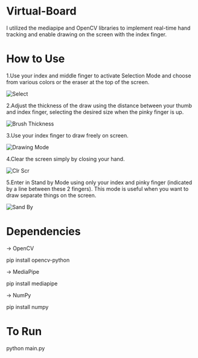 # Virtual-Board

I utilized the mediapipe and OpenCV libraries to implement real-time hand tracking and enable drawing on the screen with the index finger.

# How to Use

1.Use your index and middle finger to activate Selection Mode and choose from various colors or the eraser at the top of the screen.

![Select](https://github.com/anu-anas-21/Computer-Vision/assets/64194917/3a660001-19f2-4a6c-bab0-53bdc87da27d)

2.Adjust the thickness of the draw using the distance between your thumb and index finger, selecting the desired size when the pinky finger is up.

![Brush Thickness](https://github.com/anu-anas-21/Computer-Vision/assets/64194917/1b37b619-ef2b-40fd-b2b5-7e6ef0a0e814)

3.Use your index finger to draw freely on screen.

![Drawing Mode](https://github.com/anu-anas-21/Computer-Vision/assets/64194917/fc982044-2097-4329-a092-92e88d796a67)

4.Clear the screen simply by closing your hand.

![Clr Scr](https://github.com/anu-anas-21/Computer-Vision/assets/64194917/a7887855-6abd-42b7-a85c-2a4131a76505)

5.Enter in Stand by Mode using only your index and pinky finger (indicated by a line between these 2 fingers). This mode is useful when you want to draw separate things on the screen.

![Sand By](https://github.com/anu-anas-21/Computer-Vision/assets/64194917/00a82201-5062-4ea1-9a21-5a40a0dd4d29)


# Dependencies

→ OpenCV

pip install opencv-python

→ MediaPipe

pip install mediapipe

→ NumPy

pip install numpy

# To Run

python main.py
